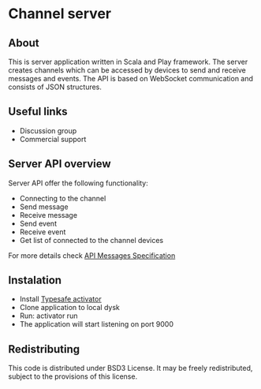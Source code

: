 # Channel server

## About
This is server application written in Scala and Play framework. 
The server creates channels which can be accessed by devices to send and receive messages and events.
The API is based on WebSocket communication and consists of JSON structures.

## Useful links

* Discussion group
* Commercial support

## Server API overview
Server API offer the following functionality:
* Connecting to the channel
* Send message
* Receive message
* Send event
* Receive event
* Get list of connected to the channel devices

For more details check [API Messages Specification](doc/API.md)


## Instalation
* Install [Typesafe activator](http://www.playframework.com/download)
* Clone application to local dysk
* Run: activator run
* The application will start listening on port 9000


## Redistributing
This code is distributed under BSD3 License. It may be freely redistributed, subject to the provisions of this license.
